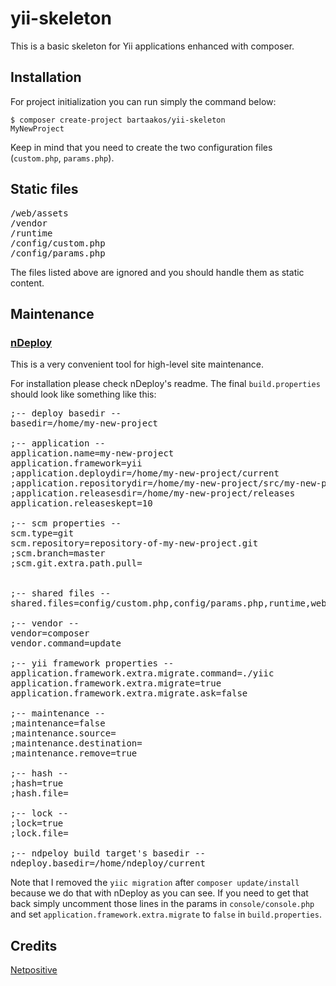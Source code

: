 # yii-skeleton

This is a basic skeleton for Yii applications enhanced with composer.

## Installation

For project initialization you can run simply the command below:

<code>$ composer create-project bartaakos/yii-skeleton MyNewProject</code>

Keep in mind that you need to create the two configuration files (<code>custom.php</code>, <code>params.php</code>).

## Static files

<pre>
/web/assets
/vendor
/runtime
/config/custom.php
/config/params.php
</pre>

The files listed above are ignored and you should handle them as static content.

## Maintenance

### [nDeploy](https://github.com/Netpositive/ndeploy)

This is a very convenient tool for high-level site maintenance.

For installation please check nDeploy's readme. The final <code>build.properties</code> should look like something like this:

<pre>
;-- deploy basedir --
basedir=/home/my-new-project

;-- application --
application.name=my-new-project
application.framework=yii
;application.deploydir=/home/my-new-project/current
;application.repositorydir=/home/my-new-project/src/my-new-project
;application.releasesdir=/home/my-new-project/releases
application.releaseskept=10

;-- scm properties --
scm.type=git
scm.repository=repository-of-my-new-project.git
;scm.branch=master
;scm.git.extra.path.pull=


;-- shared files --
shared.files=config/custom.php,config/params.php,runtime,web/assets,vendor

;-- vendor --
vendor=composer
vendor.command=update

;-- yii framework properties --
application.framework.extra.migrate.command=./yiic
application.framework.extra.migrate=true
application.framework.extra.migrate.ask=false

;-- maintenance --
;maintenance=false
;maintenance.source=
;maintenance.destination=
;maintenance.remove=true

;-- hash --
;hash=true
;hash.file=

;-- lock --
;lock=true
;lock.file=

;-- ndpeloy build target's basedir --
ndeploy.basedir=/home/ndeploy/current
</pre>

Note that I removed the <code>yiic migration</code> after <code>composer update/install</code> because we do that with nDeploy as you can see. If you need to get that back simply uncomment those lines in the params in <code>console/console.php</code> and set <code>application.framework.extra.migrate</code> to <code>false</code> in <code>build.properties</code>.

## Credits

[Netpositive](http://netpositive.hu)
